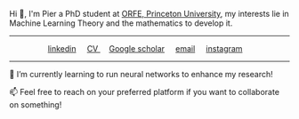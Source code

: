 Hi 👋, I'm Pier a PhD student at [ORFE, Princeton University](https://orfe.princeton.edu/home), 
my interests lie in Machine Learning Theory and the mathematics to develop it.
<!-- , my university backgroung is numerical analysis and probability. -->

<hr>
<p align=center>
<div class="col-lg-4 text-center">
  <div class="profile">
      <!-- <img src="./images/face_016.jpg" width="120" height="160" > -->
      <!-- <h2>Contacts</h2> -->
      <!-- <img height="20" width="20" src="./assets/icons/mail.svg" /> <a class="contact-link"href=""> pierb@princeton.edu</a>
      <img height="20" width="20" src="./assets/icons/graduation.svg" /> <a class="contact-link"href="https://scholar.google.com/citations?user=spL439oAAAAJ&hl=en"> Google Scholar</a>
      <img height="20" width="20" src="./assets/icons/user.svg" /> <a class="contact-link"href="https://pierbeneventano.github.io/CV/CV_Beneventano.pdf"> Curriculum vitae</a> -->
      <p align=center>
      <a href="https://www.linkedin.com/in/pierbeneventano/">linkedin</a> &nbsp  &nbsp  
      <a href="https://pierbeneventano.github.io/CV/CV_Beneventano.pdf" class="links"> CV </a> &nbsp  &nbsp 
      <a href="https://scholar.google.com/citations?user=spL439oAAAAJ&hl=en">Google scholar</a> &nbsp  &nbsp 
      <a href="mailto:pierb@princeton.edu">email</a> &nbsp  &nbsp 
      <a href="https://www.instagram.com/prbn96/">instagram</a> &nbsp  &nbsp 
      </p>
  </div>
</div>
<hr>

🌱 I’m currently learning to run neural networks to enhance my research!

📫 Feel free to reach on your preferred platform if you want to collaborate on something!


<!---
PierBeneventano/PierBeneventano is a ✨ special ✨ repository because its `README.md` (this file) appears on your GitHub profile.
You can click the Preview link to take a look at your changes.
--->

